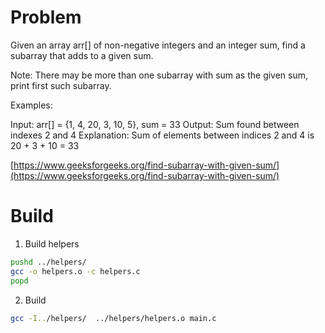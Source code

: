 # Problem

Given an array arr[] of non-negative integers and an integer sum, find a subarray that adds to a given sum.

Note: There may be more than one subarray with sum as the given sum, print first such subarray.

Examples:

Input: arr[] = {1, 4, 20, 3, 10, 5}, sum = 33
Output: Sum found between indexes 2 and 4
Explanation: Sum of elements between indices 2 and 4 is 20 + 3 + 10 = 33

[https://www.geeksforgeeks.org/find-subarray-with-given-sum/](https://www.geeksforgeeks.org/find-subarray-with-given-sum/)

# Build 

1. Build helpers 
```sh
pushd ../helpers/
gcc -o helpers.o -c helpers.c
popd
```

2. Build
```sh
gcc -I../helpers/  ../helpers/helpers.o main.c
```

